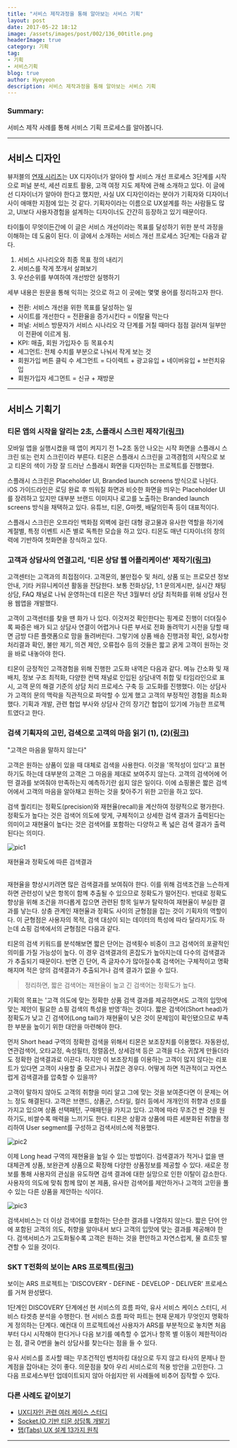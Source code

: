 ```yaml
---
title: "서비스 제작과정을 통해 알아보는 서비스 기획"
layout: post
date: 2017-05-22 18:12
image: /assets/images/post/002/136_00title.png
headerImage: true
category: 기획
tag:
- 기획
- 서비스기획
blog: true
author: Hyeyeon
description: 서비스 제작과정을 통해 알아보는 서비스 기획
---
```


### Summary:

서비스 제작 사례를 통해 서비스 기획 프로세스를 알아봅니다.

---

## 서비스 디자인

뷰저블의 [연재 시리즈](https://brunch.co.kr/@beusable/30)는 UX 디자이너가 알아야 할 서비스 개선 프로세스 3단계를 시작으로 퍼널 분석, 세션 리포트 활용, 고객 여정 지도 제작에 관해 소개하고 있다. 이 글에선 디자이너가 알아야 한다고 했지만, 사실 UX 디자인이라는 분야가 기획자와 디자이너 사이 애매한 지점에 있는 것 같다. 기획자이라는 이름으로 UX설계를 하는 사람들도 많고, UI보다 사용자경험을 설계하는 디자이너도 간간히 등장하고 있기 때문이다.

타이틀이 무엇이든간에 이 글은 서비스 개선이라는 목표를 달성하기 위한 분석 과정을 이해하는 데 도움이 된다. 이 글에서 소개하는 서비스 개선 프로세스 3단계는 다음과 같다.

1. 서비스 시나리오와 최종 목표 정의 내리기
2. 서비스를 작게 쪼개서 살펴보기
3. 우선순위를 부여하여 개선방안 실행하기

세부 내용은 원문을 통해 익히는 것으로 하고 이 곳에는 몇몇 용어를 정리하고자 한다.

* 전환: 서비스 개선을 위한 목표를 달성하는 일
* 사이트를 개선한다 = 전환율을 증가시킨다 = 이탈율 막는다
* 퍼널: 서비스 방문자가 서비스 시나리오 각 단계를 거칠 때마다 점점 걸러져 일부만이 전환에 이르게 됨.
* KPI: 매출, 회원 가입자수 등 목표수치
* 세그먼트: 전체 수치를 부분으로 나눠서 작게 보는 것
* 회원가입 버튼 클릭 수 세그먼트 = 다이렉트 + 광고유입 + 네이버유입 + 브런치유입
* 회원가입자 세그먼트 =  신규 + 재방문

---

## 서비스 기획기

### 티몬 앱의 시작을 알리는 2초, 스플래시 스크린 제작기[(링크)](http://tmondev.blog.me/220992527657)

모바일 앱을 실행시켰을 때 앱이 켜지기 전 1~2초 동안 나오는 시작 화면을 스플래시 스크린 또는 런치 스크린이라 부른다. 티몬은 스플래시 스크린을 고객경험의 시작으로 보고 티몬의 색이 가장 잘 드러난 스플래시 화면을 디자인하는 프로젝트를 진행했다.

스플래시 스크린은 Placeholder UI, Branded launch screens 방식으로 나뉜다. iOS 가이드라인은 로딩 완료 후 띄워질 화면과 비슷한 화면을 띄우는 Placeholder UI를 장려하고 있지만 대부분 브랜드 이미지나 로고를 노출하는 Branded launch screens 방식을 채택하고 있다. 유튜브, 티몬, G마켓, 배달의민족 등이 대표적이다.

스플래시 스크린은 오프라인 백화점 외벽에 걸린 대형 광고물과 유사한 역할을 하기에 계절별, 특정 이벤트 시즌 별로 독특한 모습을 하고 있다. 티몬도 매년 디자이너의 창의력에 기반하여 첫화면을 장식하고 있다.


### 고객과 상담사의 연결고리, '티몬 상담 웹 어플리케이션' 제작기[(링크)](http://tmondev.blog.me/220990918714)

고객센터는 고객과의 최접점이다. 고객문의, 불만접수 및 처리, 상품 또는 프로모션 정보 안내, 기타 커뮤니케이션 활동을 전담한다. 보통 전화상담, 1:1 문의게시판, 실시간 채팅상담, FAQ 채널로 나눠 운영하는데 티몬은 작년 3월부터 상담 최적화를 위해 상담사 전용 웹앱을 개발했다.

고객이 고객센터를 찾을 땐 화가 나 있다. 이것저것 확인한다는 핑계로 진행이 더뎌질수록 짜증은 배가 되고 상담사 연결이 어렵거나 다른 부서로 전화 돌려막기 시전을 당할 때면 금방 다른 플랫폼으로 맘을 돌려버린다. 그렇기에 상품 배송 진행과정 확인, 요청사항 처리결과 확인, 불만 제기, 의견 제안, 오류접수 등의 것들은 짧고 굵게 고객이 원하는 것을 바로 내놓아야 한다.

티몬이 긍정적인 고객경험을 위해 진행한 고도화 내역은 다음과 같다. 메뉴 간소화 및 재배치, 정보 구조 최적화, 다양한 컨택 채널로 인입된 상담내역 취합 및 타임라인으로 표시, 고객 문의 해결 기준의 상담 처리 프로세스 구축 등 고도화를 진행했다. 이는 상담사가 고객의 문의 맥락을 직관적으로 파악할 수 있게 했고 고객의 부정적인 경험을 최소화했다. 기획과 개발, 관련 협업 부사와 상담사 간의 장기간 협업이 있기에 가능한 프로젝트였다고 한다.

### 검색 기획자의 고민, 검색으로 고객의 마음 읽기 (1), (2)[(링크)](http://tmondev.blog.me/220957031204)

"고객은 마음을 말하지 않는다"

고객은 원하는 상품이 있을 때 대체로 검색을 사용한다. 이것을 '목적성이 있다'고 표현하기도 하는데 대부분의 고객은 그 마음을 제대로 보여주지 않는다. 고객의 검색어에 어떤 결과를 보여줘야 만족하는지 예측하기란 쉽지 않은 일이다. 이에 쇼핑몰은 짧은 검색어에서 고객의 마음을 알아채고 원하는 것을 찾아주기 위한 고민을 하고 있다.

검색 퀄리티는 정확도(precision)와 재현율(recall)을 계산하여 정량적으로 평가한다. 정확도가 높다는 것은 검색어 의도에 맞게, 구체적이고 상세한 검색 결과가 출력된다는 의미이고 재현율이 높다는 것은 검색어를 포함하는 다양하고 폭 넓은 검색 결과가 출력된다는 의미다.

![pic1](http://postfiles15.naver.net/MjAxNzAzMDlfOTMg/MDAxNDg5MDMxMzMyMzAx.9LrXdC4mf77Ia-DwXzyq_79CMJLmQO8cF0zfGRivCy0g.it38xy545b7qRkvddaqW8vwiomcxfXCdWzAqyxy6c7Ig.PNG.tmondev/2_1.PNG?type=w773)
<figcaption class="caption">재현율과 정확도에 따른 검색결과</figcaption>
<br>

재현율을 향상시키려면 많은 검색결과를 보여줘야 한다. 이를 위해 검색조건을 느슨하게 하면 관련성이 낮은 항목이 함꼐 추출될 수 있으므로 정확도가 떨어진다. 반대로 정확도 향상을 위해 조건을 까다롭게 잡으면 관련된 항목 일부가 탈락하여 재현율이 부실한 결과를 낳는다. 상충 관계인 재현율과 정확도 사이의 균형점을 잡는 것이 기획자의 역할이다. 이 균형점은 사용자의 목적, 검색 대상이 되는 데이터의 특성에 따라 달라지기도 하는데 쇼핑 검색에서의 균형점은 다음과 같다.

티몬의 검색 키워드를 분석해보면 짧은 단어는 검색횟수 비중이 크고 검색어의 포괄적인 의미를 가질 가능성이 높다. 이 경우 검색결과의 혼잡도가 높아지는데 다수의 검색결과가 추출되기 때문이다. 반면 긴 단어, 즉 글자수가 많아질수록 검색어는 구체적이고 명확해지며 적은 양의 검색결과가 추출되거나 검색 결과가 없을 수 있다.

> 정리하면, 짧은 검색어는 재현율이 높고 긴 검색어는 정확도가 높다.

기획의 목표는 '고객 의도에 맞는 정확한 상품 검색 결과를 제공하면서도 고객의 입맛에 맞는 제안이 필요한 쇼핑 검색의 특성을 반영'하는 것이다. 짧은 검색어(Short head)가 정확도가 낮고 긴 검색어(Long tail)가 재현율이 낮은 것이 문제임이 확인됐으므로 부족한 부분을 높이기 위한 대안을 마련해야 한다.

먼저 Short head 구역의 정확한 검색을 위해서 티몬은 보조장치를 이용했다. 자동완성, 연관검색어, 오타교정, 속성필터, 정렬옵션, 상세검색 등은 고객을 다소 귀찮게 만들더라도 정확한 검색결과로 이끈다. 하지만 이 보조장치를 이용하는 고객이 많지 않다는 리포트가 있다면 고객이 사용할 줄 모르거나 귀찮은 경우다. 어떻게 하면 직관적이고 자연스럽게 검색결과를 압축할 수 있을까?

고객이 말하지 않아도 고객의 취향을 미리 알고 그에 맞는 것을 보여준다면 이 문제는 어느 정도 해결된다. 고객은 브랜드, 상품군, 스타일, 컬러 등에서 개개인의 취향과 선호를 가지고 있으며 상품 선택패턴, 구매패턴을 가지고 있다. 고객에 따라 무조건 싼 것을 원하기도, 비쌀수록 매력을 느끼기도 한다. 티몬은 상황과 상품에 따른 세분화된 취향을 정리하여 User segment를 구성하고 검색서비스에 적용했다.

![pic2](http://postfiles9.naver.net/MjAxNzAzMjNfMjkx/MDAxNDkwMjUxMDMwNTk5.LglfensmHg2aR2uhXga9A1KYEfHpEjVQvR0DPrhS1-Ug.R8rnGQjCf5xwEHK7-WHier79HcMw7nNA9_Q8THbUo_wg.PNG.tmondev/3_1.png?type=w773)

이제 Long head 구역의 재현율을 높일 수 있는 방법이다. 검색결과가 적거나 없을 땐 대체관계 상품, 보완관계 상품으로 확장해 다양한 상품정보를 제공할 수 있다. 새로운 정보를 통해 사용자의 관심을 유도하면 검색 결과에 대한 실망으로 인한 이탈이 감소한다. 사용자의 의도에 맞춰 함께 많이 본 제품, 유사한 검색어를 제안하거나 고객의 고민을 풀 수 있는 다른 상품을 제안하는 식이다.

![pic3](http://postfiles7.naver.net/MjAxNzAzMjNfMTE2/MDAxNDkwMjU4MDM5MDcy.9ef89QZuxmJtzIpvT65rSqtvGBG4tMpiqGZuYaF2o7Qg.zAvtNR6X9z1EnOalmppEPRYCOGsdNDz67o73W8pwD4Eg.PNG.tmondev/10.png?type=w773)
<br>

검색서비스는 더 이상 검색어를 포함하는 단순한 결과를 나열하지 않는다. 짧은 단어 안에 포함된 고객의 의도, 취향을 알아내서 보다 고객의 입맛에 맞는 결과를 제공해야 한다. 검색서비스가 고도화될수록 고객은 원하는 것을 편안하고 자연스럽게, 물 흐르듯 발견할 수 있을 것이다.

### SKT T전화의 보이는 ARS 프로젝트[(링크)](https://brunch.co.kr/@amyyoungah/9)

보이는 ARS 프로젝트는 'DISCOVERY - DEFINE - DEVELOP - DELIVER' 프로세스를 거쳐 완성됐다.

1단계인 DISCOVERY 단계에선 현 서비스의 흐름 파악, 유사 서비스 케이스 스터디, 서비스 타겟층 분석을 수행한다. 현 서비스 흐름 파악 파트는 현재 문제가 무엇인지 명확하게 정의하는 단계다. 예컨대 이 프로젝트에선 사용자가 ARS를 부분적으로 놓치면 처음부터 다시 시작해야 한다거나 다음 보기를 예측할 수 없거나 항목 별 이동이 제한적이라는 점, 결국 0번을 눌러 상담사를 찾는다는 점을 들 수 있다.

유사 서비스를 조사할 때는 무조건적인 벤치마킹 대상으로 두지 않고 타사의 문제나 한계점을 잡아내는 것이 좋다. 의문점을 찾아 우리 서비스로의 적용 방안을 고민한다. 그 다음 프로세스부턴 업데이트되지 않아 아쉽지만 위 사례들에 비추어 짐작할 수 있다.

### 다른 사례도 같이보기

* [UX디자인 관련 여러 케이스 스터디](https://www.casestudy.club/category/experience)
* [Socket.IO 기반 티몬 상담톡 개발기](http://tmondev.blog.me/220982377777)
* [탭(Tabs) UX 설계 13가지 원칙](https://brunch.co.kr/@ebprux/126)

---
